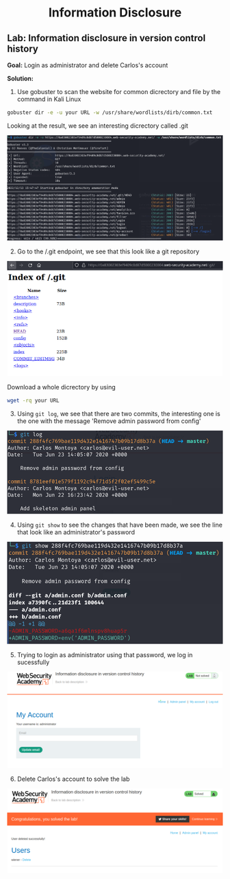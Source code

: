 <div align='center'>

# **Information Disclosure**

</div>

## **Lab:** Information disclosure in version control history

**Goal:** Login as administrator and delete Carlos's account

**Solution:**

1.  Use gobuster to scan the website for common dicrectory and file by the command in Kali Linux

```zsh
gobuster dir -e -u your URL -w /usr/share/wordlists/dirb/common.txt
```

Looking at the result, we see an interesting dicrectory called .git

![](./img/1.png)

2.  Go to the /.git endpoint, we see that this look like a git repository

![](./img/2.png)

Download a whole dicrectory by using

```zsh
wget -rq your URL
```

3.  Using `git log`, we see that there are two commits, the interesting one is the one with the message 'Remove admin password from config'

![](./img/3.png)

4.  Using `git show` to see the changes that have been made, we see the line that look like an administrator's password

![](./img/4.png)

5.  Trying to login as administrator using that password, we log in sucessfully

![](./img/5.png)

6.  Delete Carlos's account to solve the lab

![](./img/6.png)
